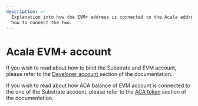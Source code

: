 ```yaml
---
description: >-
  Explanation into how the EVM+ address is connected to the Acala address and
  how to connect the two.
---
```


# Acala EVM+ account

If you wish to read about how to bind the Substrate and EVM account, please refer to the [Developer account ](development-account/#bind-accounts)section of the documentation.

If you wish to read about how ACA balance of EVM account is connected to the one of the Substrate account, please refer to the [ACA token](../network/aca-token.md) section of the documentation.
